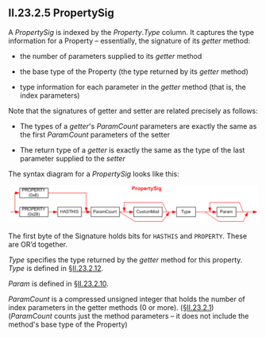 ## II.23.2.5 PropertySig

A _PropertySig_ is indexed by the _Property_._Type_ column. It captures the type information for a Property &ndash; essentially, the signature of its _getter_ method:

 * the number of parameters supplied to its *getter* method

 * the base type of the Property (the type returned by its _getter_ method)
 
 * type information for each parameter in the *getter* method (that is, the index parameters)

Note that the signatures of getter and setter are related precisely as follows:

 * The types of a *getter*'s _ParamCount_ parameters are exactly the same as the first _ParamCount_ parameters of the setter

 * The return type of a *getter* is exactly the same as the type of the last parameter supplied to the *setter*

The syntax diagram for a _PropertySig_ looks like this:

 ![](ii.23.2.5-propertysig-figure-1.png)

The first byte of the Signature holds bits for `HASTHIS` and `PROPERTY`. These are OR’d together.

_Type_ specifies the type returned by the *getter* method for this property. _Type_ is defined in §[II.23.2.12](ii.23.2.12-type.md).

_Param_ is defined in §[II.23.2.10](ii.23.2.10-param.md).

_ParamCount_ is a compressed unsigned integer that holds the number of index parameters in the getter methods (0 or more). (§[II.23.2.1](ii.23.2.1-methoddefsig.md)) (_ParamCount_ counts just the method parameters &ndash; it does not include the method's base type of the Property)
